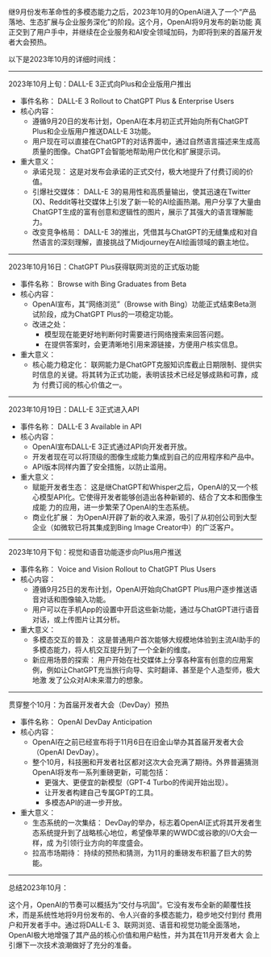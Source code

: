 继9月份发布革命性的多模态能力之后，2023年10月的OpenAI进入了一个“产品落地、生态扩展与企业服务深化”的阶段。这个月，OpenAI将9月发布的新功能
真正交到了用户手中，并继续在企业服务和AI安全领域加码，为即将到来的首届开发者大会预热。

以下是2023年10月的详细时间线：

---

2023年10月上旬：DALL-E 3正式向Plus和企业版用户推出

- 事件名称： DALL-E 3 Rollout to ChatGPT Plus & Enterprise Users
- 核心内容：
  - 遵循9月20日的发布计划，OpenAI在本月初正式开始向所有ChatGPT Plus和企业版用户推送DALL-E 3功能。
  - 用户现在可以直接在ChatGPT的对话界面中，通过自然语言描述来生成高质量的图像。ChatGPT会智能地帮助用户优化和扩展提示词。
- 重大意义：
  - 承诺兑现： 这是对发布会承诺的正式交付，极大地提升了付费订阅的价值。
  - 引爆社交媒体： DALL-E 3的易用性和高质量输出，使其迅速在Twitter
    (X)、Reddit等社交媒体上引发了新一轮的AI绘画热潮。用户分享了大量由ChatGPT生成的富有创意和逻辑性的图片，展示了其强大的语言理解能力。
  - 改变竞争格局： DALL-E 3的推出，凭借其与ChatGPT的无缝集成和对自然语言的深刻理解，直接挑战了Midjourney在AI绘画领域的霸主地位。

---

2023年10月16日：ChatGPT Plus获得联网浏览的正式版功能

- 事件名称： Browse with Bing Graduates from Beta
- 核心内容：
  - OpenAI宣布，其“网络浏览”（Browse with Bing）功能正式结束Beta测试阶段，成为ChatGPT Plus的一项稳定功能。
  - 改进之处：
    - 模型现在能更好地判断何时需要进行网络搜索来回答问题。
    - 在提供答案时，会更清晰地引用来源链接，方便用户核实信息。
- 重大意义：
  - 核心能力稳定化： 联网能力是ChatGPT克服知识库截止日期限制、提供实时信息的关键。将其转为正式功能，表明该技术已经足够成熟和可靠，成为
    付费订阅的核心价值之一。

---

2023年10月19日：DALL-E 3正式进入API

- 事件名称： DALL-E 3 Available in API
- 核心内容：
  - OpenAI宣布DALL-E 3正式通过API向开发者开放。
  - 开发者现在可以将顶级的图像生成能力集成到自己的应用程序和产品中。
  - API版本同样内置了安全措施，以防止滥用。
- 重大意义：
  - 赋能开发者生态： 这是继ChatGPT和Whisper之后，OpenAI的又一个核心模型API化。它使得开发者能够创造出各种新颖的、结合了文本和图像生成能
    力的应用，进一步繁荣了OpenAI的生态系统。
  - 商业化扩展： 为OpenAI开辟了新的收入来源，吸引了从初创公司到大型企业（如微软已将其集成到Bing Image Creator中）的广泛客户。

---

2023年10月下旬：视觉和语音功能逐步向Plus用户推送

- 事件名称： Voice and Vision Rollout to ChatGPT Plus Users
- 核心内容：
  - 遵循9月25日的发布计划，OpenAI开始向ChatGPT Plus用户逐步推送语音对话和图像输入功能。
  - 用户可以在手机App的设置中开启这些新功能，通过与ChatGPT进行语音对话，或上传图片让其分析。
- 重大意义：
  - 多模态交互的普及： 这是普通用户首次能够大规模地体验到主流AI助手的多模态能力，将人机交互提升到了一个全新的维度。
  - 新应用场景的探索： 用户开始在社交媒体上分享各种富有创意的应用案例，例如让ChatGPT充当旅行向导、实时翻译、甚至是个人造型师，极大地激
    发了公众对AI未来潜力的想象。

---

贯穿整个10月：为首届开发者大会（DevDay）预热

- 事件名称： OpenAI DevDay Anticipation
- 核心内容：
  - OpenAI在之前已经宣布将于11月6日在旧金山举办其首届开发者大会（OpenAI DevDay）。
  - 整个10月，科技圈和开发者社区都对这次大会充满了期待。外界普遍猜测OpenAI将发布一系列重磅更新，可能包括：
    - 更强大、更便宜的新模型（GPT-4 Turbo的传闻开始出现）。
    - 让开发者构建自己专属GPT的工具。
    - 多模态API的进一步开放。
- 重大意义：
  - 生态系统的一次集结： DevDay的举办，标志着OpenAI正式将其开发者生态系统提升到了战略核心地位，希望像苹果的WWDC或谷歌的I/O大会一样，成
    为引领行业方向的年度盛会。
  - 拉高市场期待： 持续的预热和猜测，为11月的重磅发布积蓄了巨大的势能。

---

总结2023年10月：

这个月，OpenAI的节奏可以概括为“交付与巩固”。它没有发布全新的颠覆性技术，而是系统性地将9月份发布的、令人兴奋的多模态能力，稳步地交付到付
费用户和开发者手中。通过将DALL-E 3、联网浏览、语音和视觉功能全面落地，OpenAI极大地增强了其产品的核心价值和用户粘性，并为其在11月开发者大
会上引爆下一次技术浪潮做好了充分的准备。
